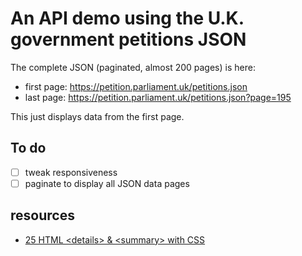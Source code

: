 # An API demo using the U.K. government petitions JSON

The complete JSON (paginated, almost 200 pages) is here:

- first page: https://petition.parliament.uk/petitions.json
- last page: https://petition.parliament.uk/petitions.json?page=195

This just displays data from the first page.

## To do

- [ ] tweak responsiveness
- [ ] paginate to display all JSON data pages

## resources

- [25 HTML \<details\> & \<summary\> with CSS](https://freefrontend.com/html-details-summary-css/)